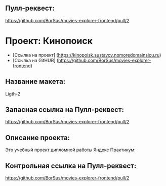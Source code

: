 ## Пулл-реквест:

https://github.com/BorSus/movies-explorer-frontend/pull/2

# Проект: Кинопоиск

- [Ссылка на проект] (https://kinopoisk.sustavov.nomoredomainsicu.ru)
- [Ссылка на GitHUB] (https://github.com/BorSus/movies-explorer-frontend)

## Название макета:

Ligth-2

## Запасная ссылка на Пулл-реквест:

https://github.com/BorSus/movies-explorer-frontend/pull/2

## Описание проекта:

Это учебный проект дипломной работы Яндекс Практикум:

## Контрольная ссылка на Пулл-реквест:

https://github.com/BorSus/movies-explorer-frontend/pull/2
